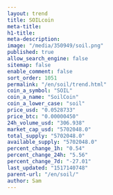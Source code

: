 ```yaml
---
layout: trend
title: SOILcoin
meta-title: 
h1-title: 
meta-description: 
image: "/media/350949/soil.png"
published: true
allow_search_engine: false
sitemap: false
enable_comment: false
sort_order: 1051
permalink: "/en/soil/trend.html"
coin_a_symbol: "SOIL"
coin_a_name: "SoilCoin"
coin_a_lower_case: "soil"
price_usd: "0.0528733"
price_btc: "0.00000450"
24h_volume_usd: "306.938"
market_cap_usd: "5702048.0"
total_supply: "5702048.0"
available_supply: "5702048.0"
percent_change_1h: "0.54"
percent_change_24h: "5.56"
percent_change_7d: "-27.01"
last_updated: "1517140748"
parent-url: "/en/soil/"
author: Sam
---
```



